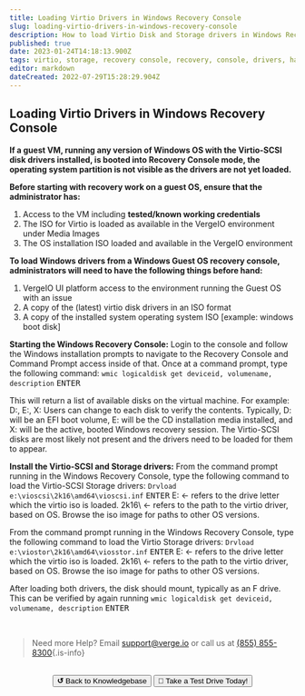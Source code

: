 ```yaml
---
title: Loading Virtio Drivers in Windows Recovery Console
slug: loading-virtio-drivers-in-windows-recovery-console
description: How to load Virtio Disk and Storage drivers in Windows Recovery Console
published: true
date: 2023-01-24T14:18:13.900Z
tags: virtio, storage, recovery console, recovery, console, drivers, hard drive
editor: markdown
dateCreated: 2022-07-29T15:28:29.904Z
---
```


## Loading Virtio Drivers in Windows Recovery Console

**If a guest VM, running any version of Windows OS with the Virtio-SCSI disk drivers installed, is booted into Recovery Console mode, the operating system partition is not visible as the drivers are not yet loaded.**


**Before starting with recovery work on a guest OS, ensure that the administrator has:**
1. Access to the VM including **tested/known working credentials**
1. The ISO for Virtio is loaded as available in the VergeIO environment under Media Images
1. The OS installation ISO loaded and available in the VergeIO environment

**To load Windows drivers from a Windows Guest OS recovery console, administrators will need to have the following things before hand:**
1. VergeIO UI platform access to the environment running the Guest OS with an issue
1. A copy of the (latest) virtio disk drivers in an ISO format
1. A copy of the installed system operating system ISO [example: windows boot disk]

**Starting the Windows Recovery Console:**
Login to the console and follow the Windows installation prompts to navigate to the Recovery Console and Command Prompt access inside of that.
Once at a command prompt, type the following command:
`wmic logicaldisk get deviceid, volumename, description` <kbd>ENTER</kbd>

This will return a list of available disks on the virtual machine.  For example: D:, E:, X:
Users can change to each disk to verify the contents.  Typically, D: will be an EFI boot volume, E: will be the CD installation media installed, and X: will be the active, booted Windows recovery session.
The Virtio-SCSI disks are most likely not present and the drivers need to be loaded for them to appear.

**Install the Virtio-SCSI and Storage drivers:**
From the command prompt running in the Windows Recovery Console, type the following command to load the Virtio-SCSI Storage drivers:
`Drvload e:\vioscsi\2k16\amd64\vioscsi.inf` <kbd>ENTER</kbd>
E: ← refers to the drive letter which the virtio iso is loaded.
2k16\ ← refers to the path to the virtio driver, based on OS.  Browse the iso image for paths to other OS versions.

From the command prompt running in the Windows Recovery Console, type the following command to load the Virtio Storage drivers:
`Drvload e:\viostor\2k16\amd64\viosstor.inf` <kbd>ENTER</kbd>
E: ← refers to the drive letter which the virtio iso is loaded.
2k16\ ← refers to the path to the virtio driver, based on OS.  Browse the iso image for paths to other OS versions.
 

After loading both drivers, the disk should mount, typically as an F drive.
This can be verified by again running
`wmic logicaldisk get deviceid, volumename, description` <kbd>ENTER</kbd>

<br>

> Need more Help? Email <a href="mailto:support@verge.io?subject=Support Inquiry" target="_blank" rel="noopener noreferrer">support@verge.io</a> or call us at <a href="tel:+855-855-8300">(855) 855-8300</a>{.is-info}

<br>
<div style="text-align: center">
  <a href="https://wiki.verge.io/en/public/kb"><button class="button-grey"> <b>↺</b> Back to Knowledgebase</button></a>
<a href="https://www.verge.io/test-drive"><button class="button-orange">🚗 Take a Test Drive Today!</button></a>
</div>